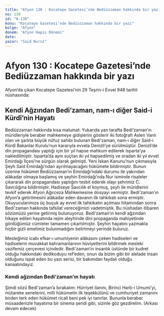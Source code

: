 ```yaml
---
title: "Afyon 130 : Kocatepe Gazetesi’nde Bediüzzaman hakkında bir yazı"
no: 130
id: "A-130"
konu: "Kocatepe Gazetesi’nde Bediüzzaman hakkında bir yazı"
bolge: "Afyon"
donem: "Afyon Hapis Dönemi"
date: 
yazar: "Said Nursî"
---
```


# Afyon 130 : Kocatepe Gazetesi’nde Bediüzzaman hakkında bir yazı

<p class="takdim">Afyon’da çıkan Kocatepe Gazetesi’nin 29 Teşrin-i Evvel 948 tarihli nüshasında:</p>

## Kendi Ağzından Bedi’zaman, nam-ı diğer Said-i Kürdî’nin Hayatı

Bediüzzaman hakkında kısa malumat: Yukarıda yan tarafta Bedi’zaman’ın müridleriyle beraber mahkemeye gidişlerini gösterir iki fotoğrafı Aslen Vanlı olan ve şarkta büyük nüfuz sahibi bulunan Bedi’zaman, nam-ı diğer Said-i Kürdî Bakanlar Kurulu’nun kararıyla evvela Denizli’ye sürülmüştür. Denizli’de din propagandası yaptığı için bir yıl hapse mahkum edilerek Isparta’ya nakledilmiştir. Isparta’da aynı suçtan iki yıl hapsedilmiş ve oradan iki yıl evvel Emirdağı İlçesi’ne sürgün olarak gelmişti. Yeni İskan Kanunu’nun çıkmasıyla Şeyh Said Emirdağı’ndan ayrılmayacağını hükümete bildirmiştir. Bunun üzerine hükümet Bediüzzaman’ın Emirdağı’ndaki durumu ile yakından alâkadar olmaya başlamış ve şeyhin Emirdağı’nda Nur isminde risaleler çıkararak din propagandası yaptığını tesbit ederek olayı şehrimiz C. Savcılığına bildirmiştir. Hadiseye Savcılık el koymuş, şeyh ile müridlerini tevkif ederek Afyon Ağırceza Mahkemesine dosyayı vermiştir. Bedi’zaman’ın Afyon’a getirilmesini alâkadar eden davanın ilk tahkikatı sona ermiştir. Okuyucularımıza üç buçuk ay evvel ilk tahkikatın açılması hitamından sonra Bedi’zaman hakkında tafsilat vereceğimizi vadetmiştik. Bu nüshadan itibaren sözümüzü yerine getirmiş bulunuyoruz. Bedi’zaman’ın kendi ağzından hikaye edilen hayatında rejim aleyhinde dini propaganda mahiyetinde gördüğümüz cümleler tamamen çıkartılmıştır. Şeyhin hayatını yazmakla hiçbir gizli emelimiz bulunmadığını belirtmeyi yerinde buluruz.

Mesleğimiz icabı efkar-ı umumiyenin alâkasını çeken hadiseleri ve hadiselerin muvakkat kahramanlarının hüviyetlerini bildirmek mesleki vazifemiz çerçevesi içindedir. Bedi'zaman’ın insanlık üstünde bir kudret olduğu hakkındaki dedikoduyu ref’eden, onun da bizim gibi bir alelade insan olduğunu ispat eden bu yazı serisi, bir bakımdan faydalı olduğu kanaatındayız.

### Kendi ağzından Bedi’zaman’ın hayatı

Şimdi sözü Bedi'zaman’a bırakalım: Hürriyet ilanını, Birinci Harb-i Umumi’yi, mütareke senelerini, milli hükümetin ilk teşekkülünü ve cumhuriyet zamanını birden terk eden hükümet ricali beni pek iyi tanırlar. Bununla beraber müsaadenizle hayatıma bir sinema şeridi gibi, sizinle göz gezdirelim. (Arkası devam edecek)

